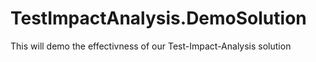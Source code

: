 # TestImpactAnalysis.DemoSolution
This will demo the effectivness of our Test-Impact-Analysis solution
